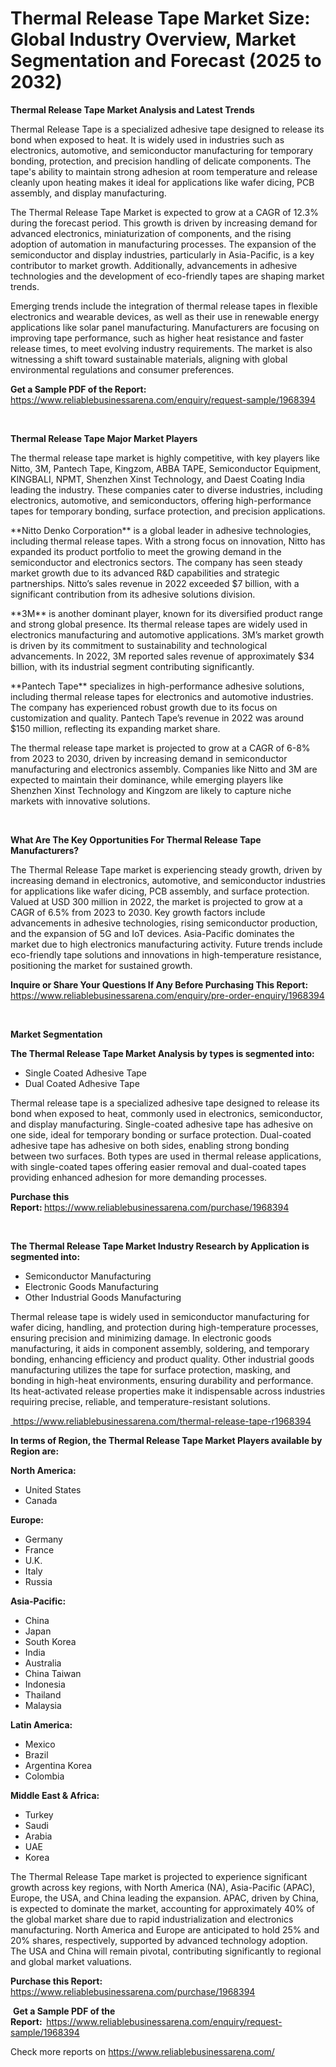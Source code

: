 <p><h1>Thermal Release Tape Market Size: Global Industry Overview, Market Segmentation and Forecast (2025 to 2032)</h1></p><p><strong>Thermal Release Tape Market Analysis and Latest Trends</strong></p>
<p><p>Thermal Release Tape is a specialized adhesive tape designed to release its bond when exposed to heat. It is widely used in industries such as electronics, automotive, and semiconductor manufacturing for temporary bonding, protection, and precision handling of delicate components. The tape's ability to maintain strong adhesion at room temperature and release cleanly upon heating makes it ideal for applications like wafer dicing, PCB assembly, and display manufacturing.</p><p>The Thermal Release Tape Market is expected to grow at a CAGR of 12.3% during the forecast period. This growth is driven by increasing demand for advanced electronics, miniaturization of components, and the rising adoption of automation in manufacturing processes. The expansion of the semiconductor and display industries, particularly in Asia-Pacific, is a key contributor to market growth. Additionally, advancements in adhesive technologies and the development of eco-friendly tapes are shaping market trends.</p><p>Emerging trends include the integration of thermal release tapes in flexible electronics and wearable devices, as well as their use in renewable energy applications like solar panel manufacturing. Manufacturers are focusing on improving tape performance, such as higher heat resistance and faster release times, to meet evolving industry requirements. The market is also witnessing a shift toward sustainable materials, aligning with global environmental regulations and consumer preferences.</p></p>
<p><strong>Get a Sample PDF of the Report:&nbsp;</strong> <a href="https://www.reliablebusinessarena.com/enquiry/request-sample/1968394?utm_campaign=2202&utm_medium=2&utm_source=Github&utm_content=ia&utm_term=25012025&utm_id=thermal-release-tape">https://www.reliablebusinessarena.com/enquiry/request-sample/1968394</a></p>
<p>&nbsp;</p>
<p><strong>Thermal Release Tape Major Market Players</strong></p>
<p><p>The thermal release tape market is highly competitive, with key players like Nitto, 3M, Pantech Tape, Kingzom, ABBA TAPE, Semiconductor Equipment, KINGBALI, NPMT, Shenzhen Xinst Technology, and Daest Coating India leading the industry. These companies cater to diverse industries, including electronics, automotive, and semiconductors, offering high-performance tapes for temporary bonding, surface protection, and precision applications.</p><p>**Nitto Denko Corporation** is a global leader in adhesive technologies, including thermal release tapes. With a strong focus on innovation, Nitto has expanded its product portfolio to meet the growing demand in the semiconductor and electronics sectors. The company has seen steady market growth due to its advanced R&D capabilities and strategic partnerships. Nitto’s sales revenue in 2022 exceeded $7 billion, with a significant contribution from its adhesive solutions division.</p><p>**3M** is another dominant player, known for its diversified product range and strong global presence. Its thermal release tapes are widely used in electronics manufacturing and automotive applications. 3M’s market growth is driven by its commitment to sustainability and technological advancements. In 2022, 3M reported sales revenue of approximately $34 billion, with its industrial segment contributing significantly.</p><p>**Pantech Tape** specializes in high-performance adhesive solutions, including thermal release tapes for electronics and automotive industries. The company has experienced robust growth due to its focus on customization and quality. Pantech Tape’s revenue in 2022 was around $150 million, reflecting its expanding market share.</p><p>The thermal release tape market is projected to grow at a CAGR of 6-8% from 2023 to 2030, driven by increasing demand in semiconductor manufacturing and electronics assembly. Companies like Nitto and 3M are expected to maintain their dominance, while emerging players like Shenzhen Xinst Technology and Kingzom are likely to capture niche markets with innovative solutions.</p></p>
<p>&nbsp;</p>
<p><strong>What Are The Key Opportunities For Thermal Release Tape Manufacturers?</strong></p>
<p><p>The Thermal Release Tape market is experiencing steady growth, driven by increasing demand in electronics, automotive, and semiconductor industries for applications like wafer dicing, PCB assembly, and surface protection. Valued at USD 300 million in 2022, the market is projected to grow at a CAGR of 6.5% from 2023 to 2030. Key growth factors include advancements in adhesive technologies, rising semiconductor production, and the expansion of 5G and IoT devices. Asia-Pacific dominates the market due to high electronics manufacturing activity. Future trends include eco-friendly tape solutions and innovations in high-temperature resistance, positioning the market for sustained growth.</p></p>
<p><strong>Inquire or Share Your Questions If Any Before Purchasing This Report:</strong> <a href="https://www.reliablebusinessarena.com/enquiry/pre-order-enquiry/1968394?utm_campaign=2202&utm_medium=2&utm_source=Github&utm_content=ia&utm_term=25012025&utm_id=thermal-release-tape">https://www.reliablebusinessarena.com/enquiry/pre-order-enquiry/1968394</a></p>
<p>&nbsp;</p>
<p><strong>Market Segmentation</strong></p>
<p><strong>The Thermal Release Tape Market Analysis by types is segmented into:</strong></p>
<p><ul><li>Single Coated Adhesive Tape</li><li>Dual Coated Adhesive Tape</li></ul></p>
<p><p>Thermal release tape is a specialized adhesive tape designed to release its bond when exposed to heat, commonly used in electronics, semiconductor, and display manufacturing. Single-coated adhesive tape has adhesive on one side, ideal for temporary bonding or surface protection. Dual-coated adhesive tape has adhesive on both sides, enabling strong bonding between two surfaces. Both types are used in thermal release applications, with single-coated tapes offering easier removal and dual-coated tapes providing enhanced adhesion for more demanding processes.</p></p>
<p><strong>Purchase this Report:&nbsp;</strong><a href="https://www.reliablebusinessarena.com/purchase/1968394?utm_campaign=2202&utm_medium=2&utm_source=Github&utm_content=ia&utm_term=25012025&utm_id=thermal-release-tape">https://www.reliablebusinessarena.com/purchase/1968394</a></p>
<p>&nbsp;</p>
<p><strong>The Thermal Release Tape Market Industry Research by Application is segmented into:</strong></p>
<p><ul><li>Semiconductor Manufacturing</li><li>Electronic Goods Manufacturing</li><li>Other Industrial Goods Manufacturing</li></ul></p>
<p><p>Thermal release tape is widely used in semiconductor manufacturing for wafer dicing, handling, and protection during high-temperature processes, ensuring precision and minimizing damage. In electronic goods manufacturing, it aids in component assembly, soldering, and temporary bonding, enhancing efficiency and product quality. Other industrial goods manufacturing utilizes the tape for surface protection, masking, and bonding in high-heat environments, ensuring durability and performance. Its heat-activated release properties make it indispensable across industries requiring precise, reliable, and temperature-resistant solutions.</p></p>
<p><a href="https://www.reliablebusinessarena.com/thermal-release-tape-r1968394?utm_campaign=2202&utm_medium=2&utm_source=Github&utm_content=ia&utm_term=25012025&utm_id=thermal-release-tape">&nbsp;https://www.reliablebusinessarena.com/thermal-release-tape-r1968394</a></p>
<p><strong>In terms of Region, the Thermal Release Tape Market Players available by Region are:</strong></p>
<p>
    <p> <strong> North America: </strong>
        <ul>
            <li>United States</li>
            <li>Canada</li>
        </ul>
        </p> 
    <p> <strong> Europe: </strong>
        <ul>
            <li>Germany</li>
            <li>France</li>
            <li>U.K.</li>
            <li>Italy</li>
            <li>Russia</li>
        </ul>
        </p> 
    <p> <strong> Asia-Pacific: </strong>
        <ul>
            <li>China</li>
            <li>Japan</li>
            <li>South Korea</li>
            <li>India</li>
            <li>Australia</li>
            <li>China Taiwan</li>
            <li>Indonesia</li>
            <li>Thailand</li>
            <li>Malaysia</li>
        </ul>
        </p> 
    <p> <strong> Latin America: </strong>
        <ul>
            <li>Mexico</li>
            <li>Brazil</li>
            <li>Argentina Korea</li>
            <li>Colombia</li>
        </ul>
        </p> 
    <p> <strong> Middle East & Africa: </strong>
        <ul>
            <li>Turkey</li>
            <li>Saudi</li>
            <li>Arabia</li>
            <li>UAE</li>
            <li>Korea</li>
        </ul>
    </p>
    </p>
<p><p>The Thermal Release Tape market is projected to experience significant growth across key regions, with North America (NA), Asia-Pacific (APAC), Europe, the USA, and China leading the expansion. APAC, driven by China, is expected to dominate the market, accounting for approximately 40% of the global market share due to rapid industrialization and electronics manufacturing. North America and Europe are anticipated to hold 25% and 20% shares, respectively, supported by advanced technology adoption. The USA and China will remain pivotal, contributing significantly to regional and global market valuations.</p></p>
<p><strong>Purchase this Report: </strong><a href="https://www.reliablebusinessarena.com/purchase/1968394?utm_campaign=2202&utm_medium=2&utm_source=Github&utm_content=ia&utm_term=25012025&utm_id=thermal-release-tape">https://www.reliablebusinessarena.com/purchase/1968394</a></p>
<p>&nbsp;<strong>Get a Sample PDF of the Report:&nbsp;&nbsp;</strong><a href="https://www.reliablebusinessarena.com/enquiry/request-sample/1968394?utm_campaign=2202&utm_medium=2&utm_source=Github&utm_content=ia&utm_term=25012025&utm_id=thermal-release-tape">https://www.reliablebusinessarena.com/enquiry/request-sample/1968394</a></p>
<p><strong></strong></p>
<p>Check more reports on <a href="https://www.reliablebusinessarena.com/?utm_campaign=2202&utm_medium=2&utm_source=Github&utm_content=ia&utm_term=25012025&utm_id=thermal-release-tape">https://www.reliablebusinessarena.com/</a></p>